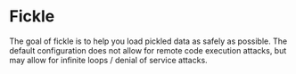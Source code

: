 # Fickle

The goal of fickle is to help you load pickled data as safely as possible. The default configuration does not allow for remote code execution attacks, but may allow for infinite loops / denial of service attacks.
